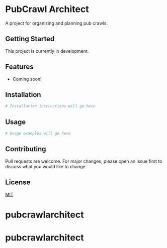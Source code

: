 # PubCrawl Architect

A project for organizing and planning pub crawls.

## Getting Started

This project is currently in development.

## Features

- Coming soon!

## Installation

```bash
# Installation instructions will go here
```

## Usage

```bash
# Usage examples will go here
```

## Contributing

Pull requests are welcome. For major changes, please open an issue first to discuss what you would like to change.

## License

[MIT](https://choosealicense.com/licenses/mit/)
# pubcrawlarchitect
# pubcrawlarchitect

